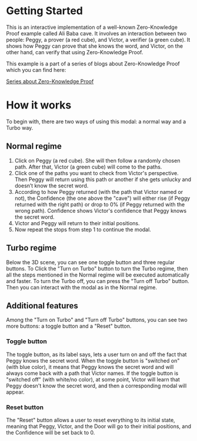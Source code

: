 # Getting Started

This is an interactive implementation of a well-known Zero-Knowledge Proof example called Ali Baba cave. It involves an interaction between two people: Peggy, a prover (a red cube), and Victor, a verifier (a green cube). It shows how Peggy can prove that she knows the word, and Victor, on the other hand, can verify that using Zero-Knowledge Proof.

This example is a part of a series of blogs about Zero-Knowledge Proof which you can find here:

[Series about Zero-Knowledge Proof](https://www.byont.io/blog/zero-knowledge-proof-how-it-works-and-the-alibaba-cave-experiment)

# How it works

To begin with, there are two ways of using this modal: a normal way and a Turbo way. 

## Normal regime

1. Click on Peggy (a red cube). She will then follow a randomly chosen path. After that, Victor (a green cube) will come to the paths.
2. Click one of the paths you want to check from Victor's perspective. Then Peggy will return using this path or another if she gets unlucky and doesn’t know the secret word.
3. According to how Peggy returned (with the path that Victor named or not), the Confidence (the one above the "cave") will either rise (if Peggy returned with the right path) or drop to 0% (if Peggy returned with the wrong path). Confidence shows Victor's confidence that Peggy knows the secret word.
4. Victor and Peggy will return to their initial positions.
5. Now repeat the stops from step 1 to continue the modal.

## Turbo regime

Below the 3D scene, you can see one toggle button and three regular buttons. To Click the "Turn on Turbo" button to turn the Turbo regime, then all the steps mentioned in the Normal regime will be executed automatically and faster. To turn the Turbo off, you can press the "Turn off Turbo" button. Then you can interact with the modal as in the Normal regime.

## Additional features

Among the "Turn on Turbo" and "Turn off Turbo" buttons, you can see two more buttons: a toggle button and a "Reset" button.

### Toggle button

The toggle button, as its label says, lets a user turn on and off the fact that Peggy knows the secret word.
When the toggle button is "switched on" (with blue color), it means that Peggy knows the secret word and will always come back with a path that Victor names. If the toggle button is "switched off" (with white/no color), at some point, Victor will learn that Peggy doesn't know the secret word, and then a corresponding modal will appear.

### Reset button

The "Reset" button allows a user to reset everything to its initial state, meaning that Peggy, Victor, and the Door will go to their initial positions, and the Confidence will be set back to 0.

